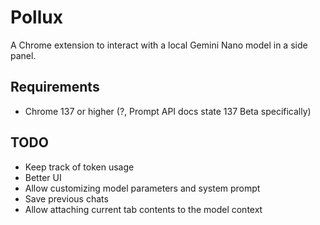 # Pollux

A Chrome extension to interact with a local Gemini Nano model in a side panel.

## Requirements

- Chrome 137 or higher (?, Prompt API docs state 137 Beta specifically)

## TODO
- Keep track of token usage
- Better UI
- Allow customizing model parameters and system prompt
- Save previous chats
- Allow attaching current tab contents to the model context
